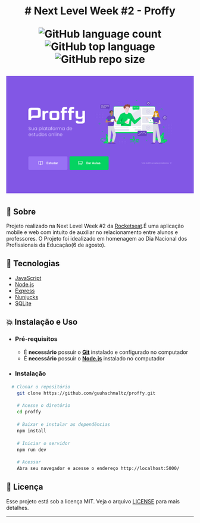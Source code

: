 <h1 align="center"># Next Level Week  #2 - Proffy
  
![GitHub language count](https://img.shields.io/github/languages/count/guuhschmaltz/proffy) 
![GitHub top language](https://img.shields.io/github/languages/top/guuhschmaltz/proffy?style=plastic) 
![GitHub repo size](https://img.shields.io/github/repo-size/guuhschmaltz/proffy) 

![](https://github.com/guuhschmaltz/proffy/blob/master/.github/desktop-home.png?raw=true)
</h1>

## :book: Sobre
Projeto realizado na Next Level Week #2 da [Rocketseat](https://rocketseat.com.br/).É uma aplicação mobile e web com intuito de auxiliar no relacionamento entre alunos e professores.  O Projeto foi idealizado em homenagem ao Dia Nacional dos Profissionais da Educação(6 de agosto).

## :rocket: Tecnologias

-  [JavaScript](https://www.javascript.com/)
-  [Node.js](https://nodejs.org/en/)
-  [Express](https://expressjs.com/)
-  [Nunjucks](https://www.npmjs.com/package/nunjucks)
-  [SQLite](https://www.sqlite.org/index.html)

## :boom:  Instalação e Uso

- ### **Pré-requisitos**

  - É **necessário** possuir o **[Git](https://git-scm.com/)** instalado e configurado no computador
  - É **necessário** possuir o **[Node.js](https://nodejs.org/en/)** instalado no computador


- ### **Instalação**

```sh
  # Clonar o repositório
    git clone https://github.com/guuhschmaltz/proffy.git

    # Acesse o diretório
    cd proffy

    # Baixar e instalar as dependências
    npm install

    # Iniciar o servidor
    npm run dev

    # Acessar
    Abra seu navegador e acesse o endereço http://localhost:5000/
```


## :memo: Licença

Esse projeto está sob a licença MIT. Veja o arquivo [LICENSE](LICENSE.md) para mais detalhes.

---


